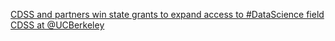 [CDSS and partners win state grants to expand access to #DataScience field   CDSS at @UCBerkeley](https://qi.tc/qi/113446)